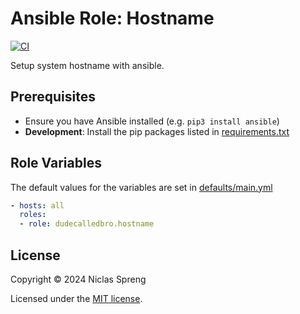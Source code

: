 # Ansible Role: Hostname

[![CI](https://github.com/DudeCalledBro/ansible-role-hostname/actions/workflows/molecule.yml/badge.svg)](https://github.com/DudeCalledBro/ansible-role-hostname/actions/workflows/molecule.yml)

Setup system hostname with ansible.

## Prerequisites

- Ensure you have Ansible installed (e.g. `pip3 install ansible`)
- **Development**: Install the pip packages listed in [requirements.txt](requirements.txt)

## Role Variables

The default values for the variables are set in [defaults/main.yml](defaults/main.yml)

```yaml
- hosts: all
  roles:
  - role: dudecalledbro.hostname
```

## License

Copyright © 2024 Niclas Spreng

Licensed under the [MIT license](LICENSE).
